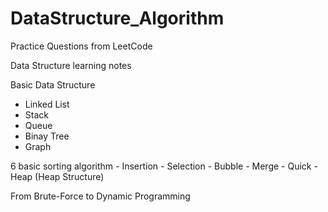 # DataStructure_Algorithm

Practice Questions from LeetCode

Data Structure learning notes

Basic Data Structure
  - Linked List
  - Stack
  - Queue
  - Binay Tree
  - Graph
 
 6 basic sorting algorithm
    - Insertion
    - Selection
    - Bubble
    - Merge
    - Quick
    - Heap (Heap Structure)
 
 From Brute-Force to Dynamic Programming
